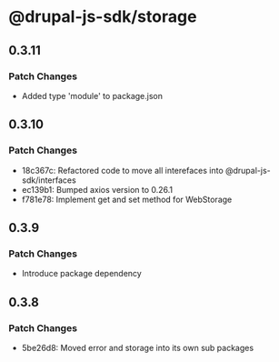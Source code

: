 # @drupal-js-sdk/storage

## 0.3.11

### Patch Changes

- Added type 'module' to package.json

## 0.3.10

### Patch Changes

- 18c367c: Refactored code to move all interefaces into @drupal-js-sdk/interfaces
- ec139b1: Bumped axios version to 0.26.1
- f781e78: Implement get and set method for WebStorage

## 0.3.9

### Patch Changes

- Introduce package dependency

## 0.3.8

### Patch Changes

- 5be26d8: Moved error and storage into its own sub packages
